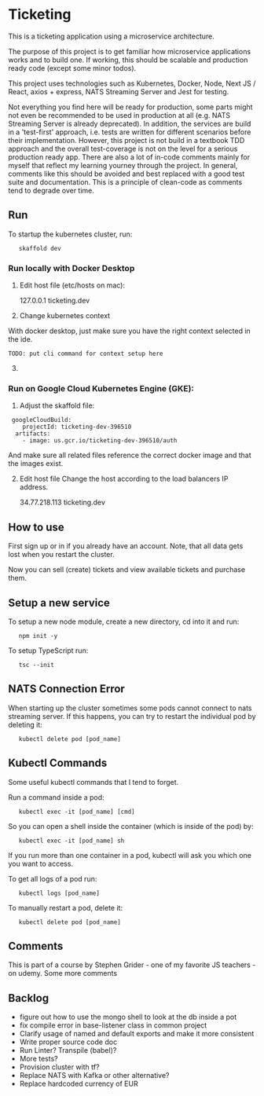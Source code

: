 # Ticketing

This is a ticketing application using a microservice architecture.

The purpose of this project is to get familiar how microservice applications works and to build one. If working, this should be scalable and production ready code (except some minor todos).

This project uses technologies such as Kubernetes, Docker, Node, Next JS / React, axios + express, NATS Streaming Server and Jest for testing.

Not everything you find here will be ready for production, some parts might not even be recommended to be used in production at all (e.g. NATS Streaming Server is already deprecated). In addition, the services are build in a 'test-first' approach, i.e. tests are written for different scenarios before their implementation. However, this project is not build in a textbook TDD approach and the overall test-coverage is not on the level for a serious production ready app.
There are also a lot of in-code comments mainly for myself that reflect my learning yourney through the project. In general, comments like this should be avoided and best replaced with a good test suite and documentation. This is a principle of clean-code as comments tend to degrade over time.

## Run

To startup the kubernetes cluster, run:

```
   skaffold dev
```

### Run locally with Docker Desktop

1. Edit host file (etc/hosts on mac):

   127.0.0.1 ticketing.dev

2. Change kubernetes context

With docker desktop, just make sure you have the right context selected in the ide.

```
TODO: put cli command for context setup here
```

3.

### Run on Google Cloud Kubernetes Engine (GKE):

1. Adjust the skaffold file:

```
 googleCloudBuild:
    projectId: ticketing-dev-396510
  artifacts:
    - image: us.gcr.io/ticketing-dev-396510/auth
```

And make sure all related files reference the correct docker image and that the images exist.

2. Edit host file
   Change the host according to the load balancers IP address.

   34.77.218.113 ticketing.dev

## How to use

First sign up or in if you already have an account. Note, that all data gets lost when you restart the cluster.

Now you can sell (create) tickets and view available tickets and purchase them.

## Setup a new service

To setup a new node module, create a new directory, cd into it and run:

```
   npm init -y
```

To setup TypeScript run:

```
   tsc --init
```

## NATS Connection Error

When starting up the cluster sometimes some pods cannot connect to nats streaming server.
If this happens, you can try to restart the individual pod by deleting it:

```
   kubectl delete pod [pod_name]
```

## Kubectl Commands

Some useful kubectl commands that I tend to forget.

Run a command inside a pod:

```
   kubectl exec -it [pod_name] [cmd]
```

So you can open a shell inside the container (which is inside of the pod) by:

```
   kubectl exec -it [pod_name] sh
```

If you run more than one container in a pod, kubectl will ask you which one you want to access.

To get all logs of a pod run:

```
   kubectl logs [pod_name]
```

To manually restart a pod, delete it:

```
   kubectl delete pod [pod_name]
```

## Comments

This is part of a course by Stephen Grider - one of my favorite JS teachers - on udemy.
Some more comments

## Backlog

- figure out how to use the mongo shell to look at the db inside a pot
- fix compile error in base-listener class in common project
- Clarify usage of named and default exports and make it more consistent
- Write proper source code doc
- Run Linter? Transpile (babel)?
- More tests?
- Provision cluster with tf?
- Replace NATS with Kafka or other alternative?
- Replace hardcoded currency of EUR

